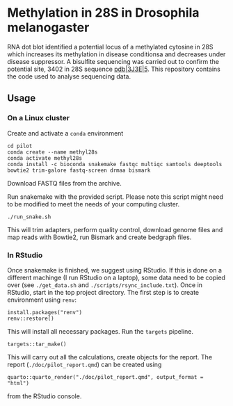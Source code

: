 # Methylation in 28S in Drosophila melanogaster

RNA dot blot identified a potential locus of a methylated cytosine in 28S which increases its methylation in disease conditionsa and decreases under disease suppressor. A bisulfite sequencing was carried out to confirm the potential site, 3402 in 28S sequence [pdb|3J3E|5](https://www.ncbi.nlm.nih.gov/nucleotide/3J3E_5). This repository contains the code used to analyse sequencing data.

## Usage

### On a Linux cluster

Create and activate a `conda` environment

```
cd pilot
conda create --name methyl28s
conda activate methyl28s
conda install -c bioconda snakemake fastqc multiqc samtools deeptools bowtie2 trim-galore fastq-screen drmaa bismark
```

Download FASTQ files from the archive.

Run snakemake with the provided script. Please note this script might need to be modified to meet the needs of your computing cluster.

```
./run_snake.sh
```

This will trim adapters, perform quality control, download genome files and map reads with Bowtie2, run Bismark and create bedgraph files.

### In RStudio

Once snakemake is finished, we suggest using RStudio. If this is done on a different machinge (I run RStudio on a laptop), some data need to be copied over (see `./get_data.sh` and `./scripts/rsync_include.txt`). Once in RStudio, start in the top project directory. The first step is to create environment using `renv`:

```
install.packages("renv")
renv::restore()
```

This will install all necessary packages. Run the `targets` pipeline.

```
targets::tar_make()
```

This will carry out all the calculations, create objects for the report. The report (`./doc/pilot_report.qmd`) can be created using 

```
quarto::quarto_render("./doc/pilot_report.qmd", output_format = "html")
```

from the RStudio console.

